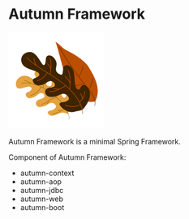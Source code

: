 # Autumn Framework

![logo.png](logo.png)

Autumn Framework is a minimal Spring Framework.

Component of Autumn Framework:

- autumn-context
- autumn-aop
- autumn-jdbc
- autumn-web
- autumn-boot
